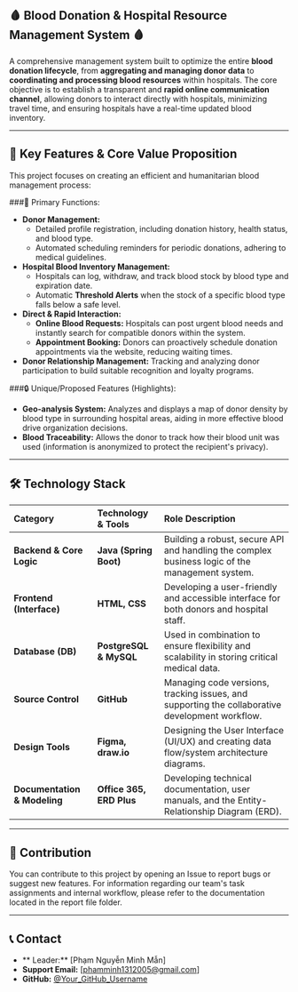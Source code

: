 ## 🩸 Blood Donation & Hospital Resource Management System 🩸

A comprehensive management system built to optimize the entire **blood donation lifecycle**, from **aggregating and managing donor data** to **coordinating and processing blood resources** within hospitals. The core objective is to establish a transparent and **rapid online communication channel**, allowing donors to interact directly with hospitals, minimizing travel time, and ensuring hospitals have a real-time updated blood inventory.

---

## 🚀 Key Features & Core Value Proposition

This project focuses on creating an efficient and humanitarian blood management process:

###🔑 Primary Functions:

* **Donor Management:**
    * Detailed profile registration, including donation history, health status, and blood type.
    * Automated scheduling reminders for periodic donations, adhering to medical guidelines.
* **Hospital Blood Inventory Management:**
    * Hospitals can log, withdraw, and track blood stock by blood type and expiration date.
    * Automatic **Threshold Alerts** when the stock of a specific blood type falls below a safe level.
* **Direct & Rapid Interaction:**
    * **Online Blood Requests:** Hospitals can post urgent blood needs and instantly search for compatible donors within the system.
    * **Appointment Booking:** Donors can proactively schedule donation appointments via the website, reducing waiting times.
* **Donor Relationship Management:** Tracking and analyzing donor participation to build suitable recognition and loyalty programs.

###🔒 Unique/Proposed Features (Highlights):

* **Geo-analysis System:** Analyzes and displays a map of donor density by blood type in surrounding hospital areas, aiding in more effective blood drive organization decisions.
* **Blood Traceability:** Allows the donor to track how their blood unit was used (information is anonymized to protect the recipient's privacy).

---

## 🛠️ Technology Stack

| Category | Technology & Tools | Role Description |
| :--- | :--- | :--- |
| **Backend & Core Logic** | **Java (Spring Boot)** | Building a robust, secure API and handling the complex business logic of the management system. |
| **Frontend (Interface)** | **HTML, CSS** | Developing a user-friendly and accessible interface for both donors and hospital staff. |
| **Database (DB)** | **PostgreSQL & MySQL** | Used in combination to ensure flexibility and scalability in storing critical medical data. |
| **Source Control** | **GitHub** | Managing code versions, tracking issues, and supporting the collaborative development workflow. |
| **Design Tools** | **Figma, draw.io** | Designing the User Interface (UI/UX) and creating data flow/system architecture diagrams. |
| **Documentation & Modeling**| **Office 365, ERD Plus**| Developing technical documentation, user manuals, and the Entity-Relationship Diagram (ERD). |

---

## 🤝 Contribution
You can contribute to this project by opening an Issue to report bugs or suggest new features. For information regarding our team's task assignments and internal workflow, please refer to the documentation located in the report file folder.

---

## 📞 Contact

* ** Leader:** [Phạm Nguyễn Minh Mẫn]
* **Support Email:** [phamminh1312005@gmail.com]
* **GitHub:** [@Your\_GitHub\_Username](https://github.com/MinhMan1301)
